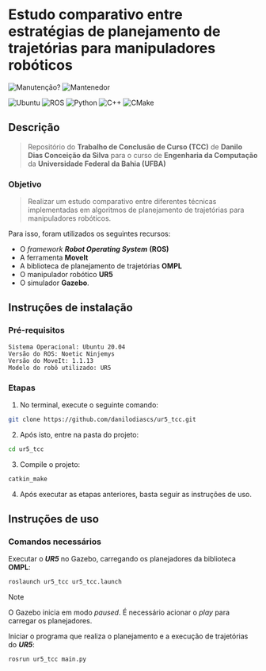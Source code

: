# Estudo comparativo entre estratégias de planejamento de trajetórias para manipuladores robóticos

![Manutenção?](https://img.shields.io/badge/Manutenção%3f-Sim-darkgreen.svg)
![Mantenedor](https://img.shields.io/badge/Mantenedor-Danilo_Dias-darkblue.svg)
<!-- ![Visual Studio Code](https://img.shields.io/badge/Visual%20Studio%20Code-0078d7.svg?style=for-the-badge&logo=visual-studio-code&logoColor=white) -->
![Ubuntu](https://img.shields.io/badge/Ubuntu-E95420?style=for-the-badge&logo=ubuntu&logoColor=white)
![ROS](https://img.shields.io/badge/ros-%230A0FF9.svg?style=for-the-badge&logo=ros&logoColor=white)
![Python](https://img.shields.io/badge/python-3670A0?style=for-the-badge&logo=python&logoColor=ffdd54)
![C++](https://img.shields.io/badge/c++-%2300599C.svg?style=for-the-badge&logo=c%2B%2B&logoColor=white)
![CMake](https://img.shields.io/badge/CMake-%23008FBA.svg?style=for-the-badge&logo=cmake&logoColor=white)


## Descrição

>Repositório do **Trabalho de Conclusão de Curso (TCC)** de **Danilo Dias Conceição da Silva** para o curso de **Engenharia da Computação** da **Universidade Federal da Bahia (UFBA)**

### Objetivo

>Realizar um estudo comparativo entre diferentes técnicas implementadas em algoritmos de planejamento de
trajetórias para manipuladores robóticos.

Para isso, foram utilizados os seguintes recursos:

* O *framework* ***Robot Operating System*** **(ROS)**
* A ferramenta **MoveIt**
* A biblioteca de planejamento de trajetórias **OMPL**
* O manipulador robótico **UR5**
* O simulador **Gazebo**.

## Instruções de instalação

### Pré-requisitos

```
Sistema Operacional: Ubuntu 20.04
Versão do ROS: Noetic Ninjemys  
Versão do MoveIt: 1.1.13
Modelo do robô utilizado: UR5 
```

### Etapas

1. No terminal, execute o seguinte comando:

```bash
git clone https://github.com/danilodiascs/ur5_tcc.git
```

2. Após isto, entre na pasta do projeto:
```bash
cd ur5_tcc
```

3. Compile o projeto:
```bash
catkin_make
```

4. Após executar as etapas anteriores, basta seguir as instruções de uso.

## Instruções de uso

### Comandos necessários 

Executar o ***UR5*** no Gazebo, carregando os planejadores da biblioteca **OMPL**:

```bash
roslaunch ur5_tcc ur5_tcc.launch 
```

<!-- **OBS**: -->
>[!NOTE]
>O Gazebo inicia em modo *paused*. É necessário acionar o *play* para carregar os planejadores.


Iniciar o programa que realiza o planejamento e a execução de trajetórias do ***UR5***:

```bash
rosrun ur5_tcc main.py 
```

<!-- ## Ilustrações -->

<!-- ![Logo do ROS](https://d2908q01vomqb2.cloudfront.net/ca3512f4dfa95a03169c5a670a4c91a19b3077b4/2018/11/26/ros-logo-300x168.jpg) -->
